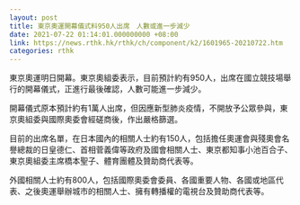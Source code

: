 ```yaml
---
layout: post
title: 東京奧運開幕儀式料950人出席　人數或進一步減少
date: 2021-07-22 01:14:01.000000000 +08:00
link: https://news.rthk.hk/rthk/ch/component/k2/1601965-20210722.htm
categories: rthk
---
```


東京奧運明日開幕。東京奧組委表示，目前預計約有950人，出席在國立競技場舉行的開幕儀式，正進行最後確認，人數可能進一步減少。

開幕儀式原本預計約有1萬人出席，但因應新型肺炎疫情，不開放予公眾參與，東京奧組委與國際奧委會經磋商後，作出嚴格篩選。

目前的出席名單，在日本國內的相關人士約有150人，包括擔任奧運會與殘奧會名譽總裁的日皇德仁、首相菅義偉等政府及國會相關人士、東京都知事小池百合子、東京奧組委主席橋本聖子、體育團體及贊助商代表等。

外國相關人士約有800人，包括國際奧委會委員、各國重要人物、各國或地區代表、之後奧運舉辦城市的相關人士、擁有轉播權的電視台及贊助商代表等。
